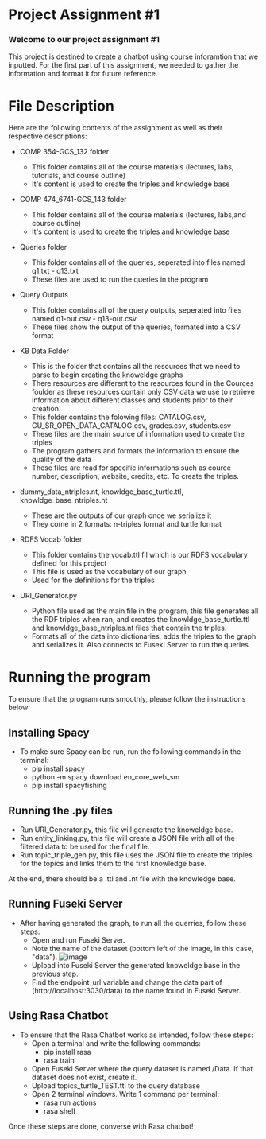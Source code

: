 # Project Assignment #1

### Welcome to our project assignment #1

This project is destined to create a chatbot using course inforamtion that we inputted. For the first part of this assignment, we needed to gather the information and format it for future reference.

# File Description

Here are the following contents of the assignment as well as their respective descriptions:

- COMP 354-GCS_132 folder
  -   This folder contains all of the course materials (lectures, labs, tutorials, and course outline)
  -   It's content is used to create the triples and knowledge base
  
- COMP 474_6741-GCS_143 folder
  -   This folder contains all of the course materials (lectures, labs,and course outline)
  -   It's content is used to create the triples and knowledge base

- Queries folder
  - This folder contains all of the queries, seperated into files named q1.txt - q13.txt
  - These files are used to run the queries in the program

- Query Outputs
  - This folder contains all of the query outputs, seperated into files named q1-out.csv - q13-out.csv
  - These files show the output of the queries, formated into a CSV format
  
- KB Data Folder 
  - This is the folder that contains all the resources that we need to parse to begin creating the knoweldge graphs
  - There resources are different to the resources found in the Cources foulder as these resources contain only CSV data we use to retrieve information about different classes and students prior to their creation.
  - This folder contains the folowing files: CATALOG.csv, CU_SR_OPEN_DATA_CATALOG.csv, grades.csv, students.csv
  - These files are the main source of information used to create the triples
  - The program gathers and formats the information to ensure the quality of the data
  - These files are read for specific informations such as cource number, description, website, credits, etc. To create the 
    triples.

- dummy_data_ntriples.nt, knowldge_base_turtle.ttl, knowldge_base_ntriples.nt
  - These are the outputs of our graph once we serialize it
  - They come in 2 formats: n-triples format and turtle format

- RDFS Vocab folder
  - This folder contains the vocab.ttl fil which is our RDFS vocabulary defined for this project
  - This file is used as the vocabulary of our graph
  - Used for the definitions for the triples

- URI_Generator.py
  - Python file used as the main file in the program, this file generates all the RDF triples when ran, and creates the
    knowldge_base_turtle.ttl and knowldge_base_ntriples.nt files that contain the triples.
  - Formats all of the data into dictionaries, adds the triples to the graph and serializes it. Also connects 
    to Fuseki Server to run the queries

# Running the program

To ensure that the program runs smoothly, please follow the instructions below:

## Installing Spacy
- To make sure Spacy can be run, run the following commands in the terminal:
  - pip install spacy
  - python -m spacy download en_core_web_sm
  - pip install spacyfishing 

## Running the .py files
- Run URI_Generator.py, this file will generate the knoweldge base.
- Run entity_linking.py, this file will create a JSON file with all of the filtered data to be used for the final file.
- Run topic_triple_gen.py, this file uses the JSON file to create the triples for the topics and links them to the first knowledge base.

At the end, there should be a .ttl and .nt file with the knowledge base.

## Running Fuseki Server
- After having generated the graph, to run all the querries, follow these steps:
  - Open and run Fuseki Server.
  - Note the name of the dataset (bottom left of the image, in this case, "data").
  ![image](https://github.com/D-grimut/Knowledge_AI/assets/48657408/911ce926-fbd9-4da5-a6a8-412931d618b9)
  - Upload into Fuseki Server the generated knoweldge base in the previous step.
  - Find the endpoint_url variable and change the data part of (http://localhost:3030/data) to the name found in Fuseki Server.

## Using Rasa Chatbot
- To ensure that the Rasa Chatbot works as intended, follow these steps:
  - Open a terminal and write the following commands:
    - pip install rasa
    - rasa train
  - Open Fuseki Server where the query dataset is named /Data. If that dataset does not exist, create it.
  - Upload topics_turtle_TEST.ttl to the query database
  - Open 2 terminal windows. Write 1 command per terminal:
    - rasa run actions
    - rasa shell

Once these steps are done, converse with Rasa chatbot!
